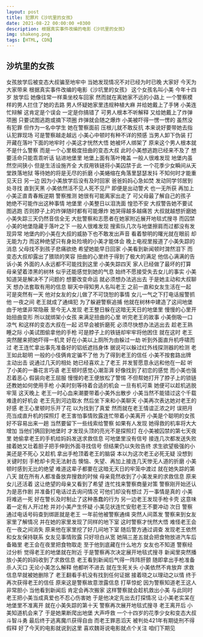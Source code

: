 ```yaml
---
layout: post
title: 犯罪片《沙坑里的女孩》 
date: 2021-08-22 00:00:00 +0300
description: 根据真实事件改编的电影《沙坑里的女孩》
img: shakeng.png
tags: [HTML, CDN]
---
```

## 沙坑里的女孩
女孩放学后被变态大叔骗至地牢中
当她发现情况不对已经为时已晚
大家好 今天为大家带来
根据真实事件改编的电影《沙坑里的女孩》
这个女孩名叫小美 今年十四岁
放学后 她像往常一样乘坐校车回家
然而就在离她家不远的小路上
一个警察模样的男人拦住了她的去路
男人怀疑她家里违规种植大麻
 并给她戴上了手铐
小美连忙辩解
这肯定是个误会 一定是你搞错了
可男人根本不听解释 又给她戴上了炸弹项圈
只要试图逃跑或摘下项圈
炸弹就会随之爆炸
小美被吓得一愣一愣的 
虽然没有犯罪 但作为一名中学生
她在警察面前 压根儿就不敢反抗
本来说好要带她去指认犯罪现场
可是警察越走越远 
小美心中顿时有种不详的预感
当男人卸下伪装 
打开藏在落叶下面的地牢时
小美这才恍然大悟 她被坏人绑架了
原来这个男人根本就不是什么警察 
而是一个心里极度扭曲的变态大叔
此时小美想逃跑已经来不及了
想要活命只能乖乖听话 钻进地堡里
地堡上面有落叶掩盖 一般人很难发现
地堡内虽然空间狭小 但是生活设施齐全
大叔用铁链将小美囚禁于此
一个花季少女瞬间从天堂跌落地狱
等待她的将是无尽的折磨
小美蜷缩在角落里瑟瑟发抖
 不知何时才能重见天日
另一边 因为小美放学后没有及时回家
爸爸妈妈心急如焚 发动同学邻居到处寻找
直到天黑 小美依然活不见人死不见尸
即便是出动警犬 也一无所获
再加上小美正直青春叛逆期
警察推测 她很有可能离家出走了
可父母最了解自己的孩子
她绝不可能作出这种事情
地堡里 小美整日以泪洗面 惶恐不安
大叔警告她不要试图逃跑
否则脖子上的炸弹随时都有可能爆炸
她哭得越多越痛苦 大叔就越想折磨她
 小美失踪三天仍然音信全无
大批警察和志愿者在她家附近展开地毯式搜寻
而囚禁小美的地堡隐藏于落叶之下
一般人很难发现
搜索队几次与地堡擦肩而过都没有发现异常
地堡内的小美在大叔的威胁下也不敢发出声音
看着黎明的曙光就在眼前 却无能为力
而这种绝望只有身处险境的小美才能体会
晚上电视里报道了小美失踪的消息
父母找不到孩子悲痛欲绝 希望她能早日回家
小美看到新闻顿时潸然泪下
而变态大叔却露出了猥琐的笑容
扭曲的心里终于得到了极大的满足
他信心满满的告诉小美
外面的人永远都不可能找到这里
小美失踪四天  家人已经做了最坏的打算
母亲望着漆黑的树林 似乎还能感觉到她的气息
始终不愿接受失去女儿的事实
小美知道哭是解决不了问题的
想要改变命运 就必须想办法逃出去
于是她主动和大叔聊天 想办法套取有用的信息
聊天中得知男人名叫老王
之前一直和女友生活在一起
可是突然有一天 
他对女友的女儿做了不可饶恕的事情
女儿一气之下打电话报警抓他
一夜之间 老王就成了通缉犯
为了躲避警察追捕
他就在树林中建造了这间地堡
由于地堡非常隐蔽 至今无人发现
老王整日躲在这暗无天日的地堡里
慢慢的心里开始扭曲变形
所以就绑架小女孩 来满足扭曲的心里
听完老王的故事 小美倒吸一口凉气
和这样的变态大叔在一起 迟早会被折磨死
必须尽快想办法逃出去
趁老王熟睡之际 小美试图偷拿他的手枪
可是脖子上的铁链却牢牢将他困住
就在这时 老王突然醒来把她吓得一机灵
好在小美以上厕所为由躲过一劫
听到外面直升机呼啸而过
老王连忙拿出事先准备好的铝纸遮挡身体
据说可以躲过红外线探测器的检测
老王如此聪明 一般的小伎俩肯定骗不了他
为了得到老王的信任
小美不按套路出牌 主动出击
说通过几天的相处 她已经喜欢上了老王
并发誓愿意永远和他在一起
听了小美的一番花言巧语 
老王顿时感觉心潮澎湃 好像找到了初恋的感觉
而小美也强忍着恶心 假装向老王屈服
 慢慢的老王便放松了警惕
不但帮她打开了脖子上的锁链
还教她如何使用手枪
小美时刻等待着合适的机会
一旦有机可乘 她便可以趁机逃脱牢笼
这天晚上 老王一时心血来潮要带着小美外出散步
小美当然不能错过这个千载难逢的好机会 
老王先到河边取水  然后坐下来和小美聊天
小美再次表达她对老王的好感
老王心里顿时乐开了花 以为找到了真爱
然而就在老王情谊正浓之时
误把月亮当成直升机的探照灯
老王害怕事情败露连忙带着小美离开
小美是个聪明的女孩 好不容易出来一趟
当然要留下一些线索给警察
如果有人发现 她得救的机率将大大增加
当他们俩回到地堡时
才发现头顶的亮光不是探照灯
在小美被囚禁的第七天夜里
她偷拿老王的手机给妈妈发送求救信息
可地堡里没有信号 接连几次都发送失败
接着她又壮着胆子把手伸到外面寻找信号
但结果仍以失败告终
求生欲望极强的小美还是不死心 
又趁机 拿出手枪顶着老王的脑袋
本以为这次老王必死无疑
没想到关键时刻 手枪却卡壳无法射击
懊恼、失望、再加上接连几天惨无人道的折磨
小美顿时感到无比的绝望
难道这辈子都要在这暗无天日的牢笼中渡过
就在她失踪的第八天 
就在所有人都准备放弃搜救的时候
母亲竟然收到了小美发来的求救信息
原来女儿还活着
这让绝望的母亲又看到了希望
 连忙找来警察商量对策
警察刚开始还认为是恶作剧 
并准备打电话过去询问情况
可他们却没有想过 
万一事情是真的 小美将难逃一死
好在警长及时制止了这种愚蠢的行为
另一边老王发现手枪卡壳 
这意味着一定有人开过枪
并对小美产生怀疑
小美见状连忙安慰老王不要冲动
次日 警察通过电话号码查到绑匪就是老王
一年前他被警察通缉 突然人间蒸发
警察来到女友家里了解情况
并在她的家里发现了同样的地下室
这时警察才恍然大悟
难怪老王会在一夜之间消失
原来他在家里挖了好几间地下室
随后警方通过调查 
发现老王依然和女友保持联系
女友见事情败露 只好坦白从宽
她隔三差五就会把食物放进汽车后备箱里
老王会在夜里把食物取走
至于他到底藏在什么地方 女友也不知道
警察经过分析 觉得老王的地堡就在附近
于是警察再次决定展开地毯式搜寻
 新闻里突然播放小美的妈妈收到了求救信息
老王看到新闻后气得一阵阵肝颤
随即拿出手枪准备杀人灭口
无论小美怎么解释 他都听不进去
就在生死关头 小美依然不肯放弃
求救信息早就被她删除了
老王翻看手机没有找到任何证据
接着晓之以理动之以情 终于再次获得老王的信任
原来这是警察故意泄露信息 打草惊蛇
因为警察知道老王这人非常胆小
当他看到新闻后 肯定会再次搬家
这样警察就会趁机救出小美
与此同时 老王把小美当成真爱也不忍心伤害她
于是他决定先出去打探情况
让小美老实呆在地堡里不准离开
就在小美失踪的第十天 警察再次展开地毯式搜寻
老王离开后 小美知道机会来了
于是她果断爬出地堡 大声呼救
一个十四岁的花季少女和变态大叔斗智斗勇
最后终于逃离魔爪获得自由
而老王罪恶滔天 被判处421年有期徒刑不得假释
好了今天的电影就说到这里
喜欢魏哥说电影就点个关注 咱们下期见



